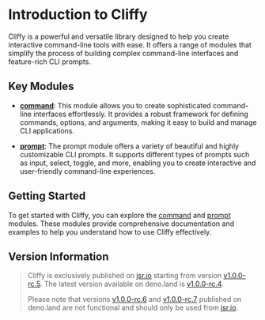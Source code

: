# Introduction to Cliffy

Cliffy is a powerful and versatile library designed to help you create
interactive command-line tools with ease. It offers a range of modules that
simplify the process of building complex command-line interfaces and
feature-rich CLI prompts.

## Key Modules

- **[command](./command/index.md)**: This module allows you to create
  sophisticated
  command-line interfaces effortlessly. It provides a robust framework for
  defining commands, options, and arguments, making it easy to build and manage
  CLI applications.

- **[prompt](./prompt/index.md)**: The prompt module offers a variety of
  beautiful and highly
  customizable CLI prompts. It supports different types of prompts such as
  input, select, toggle, and more, enabling you to create interactive and
  user-friendly command-line experiences.

## Getting Started

To get started with Cliffy, you can explore the [command](./command/index.md)
and [prompt](./prompt/index.md) modules. These modules provide comprehensive
documentation and examples to help you understand how to use Cliffy effectively.

## Version Information

> Cliffy is exclusively published on [jsr.io](https://jsr.io/@cliffy) starting
> from
> version [v1.0.0-rc.5](https://github.com/c4spar/deno-cliffy/releases/tag/v1.0.0-rc.5).
> The latest version available on deno.land
> is [v1.0.0-rc.4](https://deno.land/x/cliffy@v1.0.0-rc.4).
>
> Please note that
> versions [v1.0.0-rc.6](https://deno.land/x/cliffy@v1.0.0-rc.6)
> and [v1.0.0-rc.7](https://deno.land/x/cliffy@v1.0.0-rc.7) published on
> deno.land
> are not functional and should only be used
> from [jsr.io](https://jsr.io/@cliffy).

